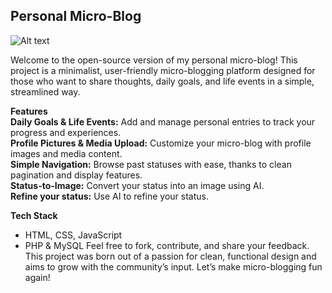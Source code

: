 ## Personal Micro-Blog

![Alt text](https://i.postimg.cc/zXQf0PfD/Screenshot-2024-10-24-150234.png)

Welcome to the open-source version of my personal micro-blog! This project is a minimalist, user-friendly micro-blogging platform designed for those who want to share thoughts, daily goals, and life events in a simple, streamlined way.

**Features**<br>
**Daily Goals & Life Events:** Add and manage personal entries to track your progress and experiences.<br>
**Profile Pictures & Media Upload:** Customize your micro-blog with profile images and media content.<br>
**Simple Navigation:** Browse past statuses with ease, thanks to clean pagination and display features.<br>
**Status-to-Image:** Convert your status into an image using AI.<br>
**Refine your status:** Use AI to refine your status.<br>

**Tech Stack**

- HTML, CSS, JavaScript 
- PHP & MySQL
Feel free to fork, contribute, and share your feedback. This project was born out of a passion for clean, functional design and aims to grow with the community’s input. Let’s make micro-blogging fun again!
